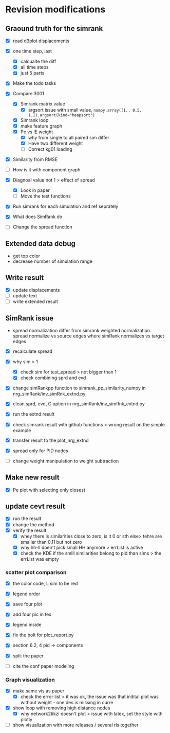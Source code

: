 # Revision modifications

## Graound truth for the simrank

- [x] read d3plot displacements
- [x] one time step, last

  - [x] calcualte the diff
  - [x] all time steps
  - [x] just 5 parts

- [x] Make the todo tasks
- [x] Compare 3001
  - [x] Simrank matrix value
    - [x] argsort issue with small value, `numpy.array([1., 0.5, 1.]).argsort(kind="heapsort")`
  - [x] Simrank loop
  - [x] make feature graph
  - [x] Pe vs IE weight
    - [x] why from single to all paired sim differ
    - [x] Have two different weight
    - [ ] Correct kg01 loading
- [x] Similarity from RMSE
- [ ] How is it with component graph
- [x] Diagnoal value not 1 > effect of spread
  - [x] Look in paper
  - [ ] Move the test functions
- [x] Run simrank for each simulation and ref seprately
- [x] What does SimRank do
- [ ] Change the spread function

## Extended data debug

- get top color
- decrease number of simulation range

## Write result

- [x] update displacements
- [ ] update text
- [ ] write extended result

## SimRank issue

- spread normalization differ from simrank weighted normalization. spread normalize vs source edges where simRank normalizes vs target edges
- [x] recalculate spread
- [x] why sim > 1
  - [x] check sim for test_epread > not bigger than 1
  - [x] check combining sprd and evd
- [x] change simRankpp function to simrank_pp_similarity_numpy in nrg_simRank/inv_simRnk_extnd.py
- [x] clean sprd, evd, C option in nrg_simRank/inv_simRnk_extnd.py
- [x] run the extnd result
- [x] check simrank result with github functions > wrong result on the simple example
- [x] transfer result to the plot_nrg_extnd

- [x] spread only for PID nodes
- [ ] change weight manipulation to weight subtraction

## Make new result

- [x] Pe plot with selecting only closest

## update cevt result

- [x] run the result
- [x] change the method
- [x] verify the result
  - [x] whey there is similarities close to zero, is it 0 or sth else> tehre are smaller than 0.11 but not zero
  - [x] why hh-ll doen't pick small HH anymore > errList is active
  - [x] check the KDE if the smlll similarities belong to pid than sims > the errList was empty

### scatter plot comparison

- [x] the color code, L sim to be red
- [x] legend order
- [x] save four plot
- [x] add four pic in tex
- [x] legend inside

- [x] fix the bolt for plot_report.py
- [x] section 6.2, 4 pid -> components
- [x] split the paper
- [ ] cite the conf paper modeling

### Graph visualization

- [x] make same vis as paper
  - [x] check the error list > it was ok, the issue was that initital plot was without weight - one des is missing in curre
- [x] show loop with removing high distance nodes
  - [x] why network2tikzi doesn't plot > issue with latex, set the style with plotly
- [ ] show visualization with more releases / several rls together
